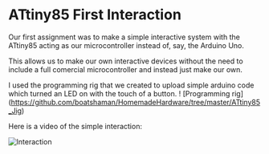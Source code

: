# ATtiny85 First Interaction

Our first assignment was to make a simple interactive system with the ATtiny85 acting as our microcontroller instead of, say, the Arduino Uno. 

This allows us to make our own interactive devices without the need to include a full comercial microcontroller and instead just make our own. 

I used the programming rig that we created to upload simple arduino code which turned an LED on with the touch of a button. 
! [Programming rig] (https://github.com/boatshaman/HomemadeHardware/tree/master/ATtiny85_Jig)

Here is a video of the simple interaction:

![Interaction](media/push.gif)





